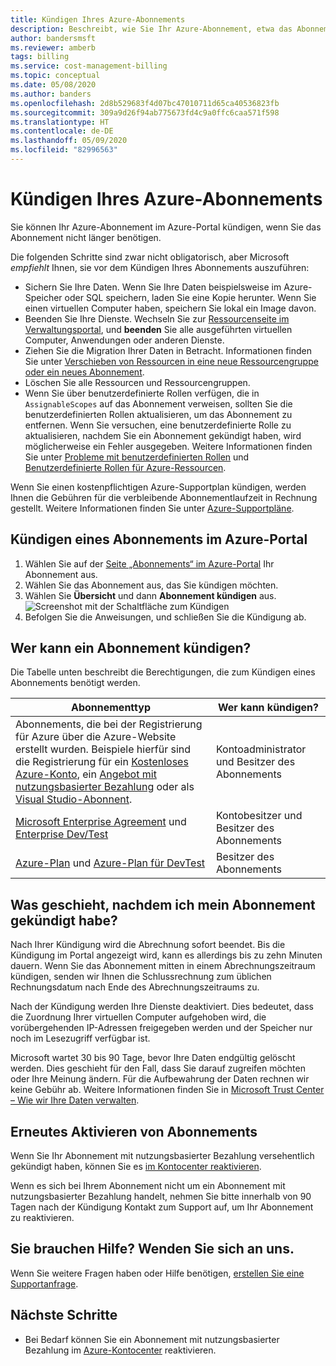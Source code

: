 ```yaml
---
title: Kündigen Ihres Azure-Abonnements
description: Beschreibt, wie Sie Ihr Azure-Abonnement, etwa das Abonnement für die kostenlose Testversion, kündigen.
author: bandersmsft
ms.reviewer: amberb
tags: billing
ms.service: cost-management-billing
ms.topic: conceptual
ms.date: 05/08/2020
ms.author: banders
ms.openlocfilehash: 2d8b529683f4d07bc47010711d65ca40536823fb
ms.sourcegitcommit: 309a9d26f94ab775673fd4c9a0ffc6caa571f598
ms.translationtype: HT
ms.contentlocale: de-DE
ms.lasthandoff: 05/09/2020
ms.locfileid: "82996563"
---
```

# <a name="cancel-your-azure-subscription"></a>Kündigen Ihres Azure-Abonnements

Sie können Ihr Azure-Abonnement im Azure-Portal kündigen, wenn Sie das Abonnement nicht länger benötigen.

Die folgenden Schritte sind zwar nicht obligatorisch, aber Microsoft *empfiehlt* Ihnen, sie vor dem Kündigen Ihres Abonnements auszuführen:

* Sichern Sie Ihre Daten. Wenn Sie Ihre Daten beispielsweise im Azure-Speicher oder SQL speichern, laden Sie eine Kopie herunter. Wenn Sie einen virtuellen Computer haben, speichern Sie lokal ein Image davon.
* Beenden Sie Ihre Dienste. Wechseln Sie zur [Ressourcenseite im Verwaltungsportal](https://ms.portal.azure.com/?flight=1#blade/HubsExtension/Resources/resourceType/Microsoft.Resources%2Fresources), und **beenden** Sie alle ausgeführten virtuellen Computer, Anwendungen oder anderen Dienste.
* Ziehen Sie die Migration Ihrer Daten in Betracht. Informationen finden Sie unter [Verschieben von Ressourcen in eine neue Ressourcengruppe oder ein neues Abonnement](../../azure-resource-manager/management/move-resource-group-and-subscription.md).
* Löschen Sie alle Ressourcen und Ressourcengruppen.
* Wenn Sie über benutzerdefinierte Rollen verfügen, die in `AssignableScopes` auf das Abonnement verweisen, sollten Sie die benutzerdefinierten Rollen aktualisieren, um das Abonnement zu entfernen. Wenn Sie versuchen, eine benutzerdefinierte Rolle zu aktualisieren, nachdem Sie ein Abonnement gekündigt haben, wird möglicherweise ein Fehler ausgegeben. Weitere Informationen finden Sie unter [Probleme mit benutzerdefinierten Rollen](../../role-based-access-control/troubleshooting.md#problems-with-custom-roles) und [Benutzerdefinierte Rollen für Azure-Ressourcen](../../role-based-access-control/custom-roles.md).

Wenn Sie einen kostenpflichtigen Azure-Supportplan kündigen, werden Ihnen die Gebühren für die verbleibende Abonnementlaufzeit in Rechnung gestellt. Weitere Informationen finden Sie unter [Azure-Supportpläne](https://azure.microsoft.com/support/plans/).

## <a name="cancel-subscription-in-the-azure-portal"></a>Kündigen eines Abonnements im Azure-Portal

1. Wählen Sie auf der [Seite „Abonnements“ im Azure-Portal](https://portal.azure.com/#blade/Microsoft_Azure_Billing/SubscriptionsBlade) Ihr Abonnement aus.
2. Wählen Sie das Abonnement aus, das Sie kündigen möchten.
3. Wählen Sie **Übersicht** und dann **Abonnement kündigen** aus.
    ![Screenshot mit der Schaltfläche zum Kündigen](./media/cancel-azure-subscription/cancel_ibiza.png)
3. Befolgen Sie die Anweisungen, und schließen Sie die Kündigung ab.

## <a name="who-can-cancel-a-subscription"></a>Wer kann ein Abonnement kündigen?

Die Tabelle unten beschreibt die Berechtigungen, die zum Kündigen eines Abonnements benötigt werden.

|Abonnementtyp     |Wer kann kündigen?  |
|---------|---------|
|Abonnements, die bei der Registrierung für Azure über die Azure-Website erstellt wurden. Beispiele hierfür sind die Registrierung für ein [Kostenloses Azure-Konto](https://azure.microsoft.com/offers/ms-azr-0044p/), ein [Angebot mit nutzungsbasierter Bezahlung](https://azure.microsoft.com/offers/ms-azr-0003p/) oder als [Visual Studio-Abonnent](https://azure.microsoft.com/pricing/member-offers/credit-for-visual-studio-subscribers/). |  Kontoadministrator und Besitzer des Abonnements  |
|[Microsoft Enterprise Agreement](https://azure.microsoft.com/pricing/enterprise-agreement/) und [Enterprise Dev/Test](https://azure.microsoft.com/offers/ms-azr-0148p/)     |  Kontobesitzer und Besitzer des Abonnements       |
|[Azure-Plan](https://azure.microsoft.com/offers/ms-azr-0017g/) und [Azure-Plan für DevTest](https://azure.microsoft.com/offers/ms-azr-0148g/)     |  Besitzer des Abonnements      |

## <a name="what-happens-after-i-cancel-my-subscription"></a>Was geschieht, nachdem ich mein Abonnement gekündigt habe?

Nach Ihrer Kündigung wird die Abrechnung sofort beendet. Bis die Kündigung im Portal angezeigt wird, kann es allerdings bis zu zehn Minuten dauern. Wenn Sie das Abonnement mitten in einem Abrechnungszeitraum kündigen, senden wir Ihnen die Schlussrechnung zum üblichen Rechnungsdatum nach Ende des Abrechnungszeitraums zu. 

Nach der Kündigung werden Ihre Dienste deaktiviert. Dies bedeutet, dass die Zuordnung Ihrer virtuellen Computer aufgehoben wird, die vorübergehenden IP-Adressen freigegeben werden und der Speicher nur noch im Lesezugriff verfügbar ist.

Microsoft wartet 30 bis 90 Tage, bevor Ihre Daten endgültig gelöscht werden. Dies geschieht für den Fall, dass Sie darauf zugreifen möchten oder Ihre Meinung ändern. Für die Aufbewahrung der Daten rechnen wir keine Gebühr ab. Weitere Informationen finden Sie in [Microsoft Trust Center – Wie wir Ihre Daten verwalten](https://go.microsoft.com/fwLink/p/?LinkID=822930&clcid=0x409).

## <a name="reactivate-subscription"></a>Erneutes Aktivieren von Abonnements

Wenn Sie Ihr Abonnement mit nutzungsbasierter Bezahlung versehentlich gekündigt haben, können Sie es [im Kontocenter reaktivieren](subscription-disabled.md).

Wenn es sich bei Ihrem Abonnement nicht um ein Abonnement mit nutzungsbasierter Bezahlung handelt, nehmen Sie bitte innerhalb von 90 Tagen nach der Kündigung Kontakt zum Support auf, um Ihr Abonnement zu reaktivieren.

## <a name="need-help-contact-us"></a>Sie brauchen Hilfe? Wenden Sie sich an uns.

Wenn Sie weitere Fragen haben oder Hilfe benötigen, [erstellen Sie eine Supportanfrage](https://go.microsoft.com/fwlink/?linkid=2083458).

## <a name="next-steps"></a>Nächste Schritte

- Bei Bedarf können Sie ein Abonnement mit nutzungsbasierter Bezahlung im [Azure-Kontocenter](subscription-disabled.md) reaktivieren.